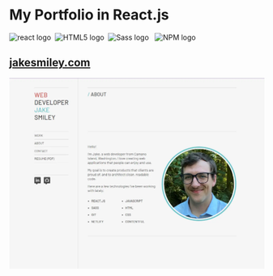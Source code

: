 # My Portfolio in React.js

<div><img src="https://img.shields.io/badge/React-282C34?logo=react&logoColor=61DBFB" alt="react logo" title="react" height="25" />&nbsp;&nbsp;<img src="https://img.shields.io/badge/HTML5-282C34?logo=html5&logoColor=E34F26" alt="HTML5 logo" title="HTML5" height="25" />&nbsp;&nbsp;<img src="https://img.shields.io/badge/Sass-282C34?logo=sass&logoColor=CC6699" alt="Sass logo" title="Sass" height="25" />&nbsp;&nbsp;&nbsp;<img src="https://img.shields.io/badge/Contentful-282C34?logo=contentful&logoColor=2478CC" alt="NPM logo" title="npm" height="25" /></div>
<p></p>

## [jakesmiley.com](https://www.jakesmiley.com)

![portfolio.webp](https://github.com/jakesmileydev/portfolio-website/blob/main/src/images/portfolio.webp)

